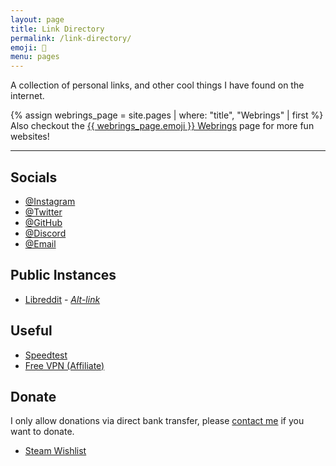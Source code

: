 ```yaml
---
layout: page
title: Link Directory
permalink: /link-directory/
emoji: 🔗
menu: pages
---
```


A collection of personal links, and other cool things I have found on the internet.

{% assign webrings_page = site.pages | where: "title", "Webrings" | first %}
Also checkout the <a href="{% link _pages/webrings.md %}">{{ webrings_page.emoji }} Webrings</a> page for more fun websites!

---

## Socials

- [@Instagram](https://www.instagram.com/walkxfyi/)
- [@Twitter](https://twitter.com/@WalkxTweet)
- [@GitHub](https://github.com/walkxcode)
- [@Discord](https://discord.com/users/949277452184727573)
- [@Email](mailto:contact@walkx.fyi)

## Public Instances

- [Libreddit](https://r.walkx.fyi) - [_Alt-link_](https://lib.walkx.fyi)

## Useful

- [Speedtest](https://s.walkx.fyi/)
- [Free VPN (Affiliate)](https://vpn.walkx.fyi/)

## Donate

I only allow donations via direct bank transfer, please [contact me](mailto:contact@walkx.fyi) if you want to donate.

- [Steam Wishlist](https://store.steampowered.com/wishlist/profiles/76561198964697820/#sort=price&type=all)
